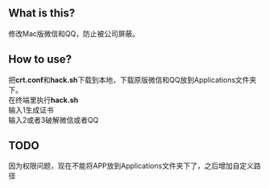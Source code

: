 ## What is this?
修改Mac版微信和QQ，防止被公司屏蔽。

## How to use?
把**crt.conf**和**hack.sh**下载到本地，下载原版微信和QQ放到Applications文件夹下。  
在终端里执行**hack.sh**  
输入1生成证书  
输入2或者3破解微信或者QQ  

## TODO
因为权限问题，现在不能将APP放到Applications文件夹下了，之后增加自定义路径
